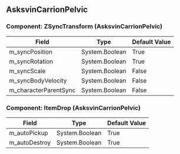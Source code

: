 ## AsksvinCarrionPelvic

### Component: ZSyncTransform (AsksvinCarrionPelvic)

|Field|Type|Default Value|
|-----|----|-------------|
|m_syncPosition|System.Boolean|True|
|m_syncRotation|System.Boolean|True|
|m_syncScale|System.Boolean|False|
|m_syncBodyVelocity|System.Boolean|False|
|m_characterParentSync|System.Boolean|False|

### Component: ItemDrop (AsksvinCarrionPelvic)

|Field|Type|Default Value|
|-----|----|-------------|
|m_autoPickup|System.Boolean|True|
|m_autoDestroy|System.Boolean|True|

